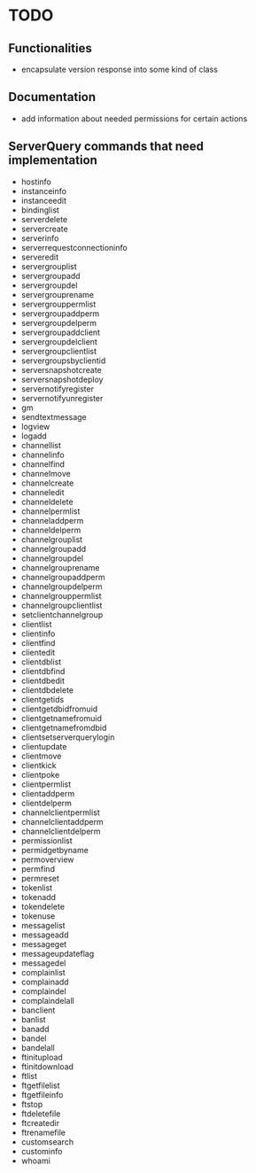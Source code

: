 TODO
====

Functionalities
---------------

- encapsulate version response into some kind of class

Documentation
-------------

- add information about needed permissions for certain actions

ServerQuery commands that need implementation
---------------------------------------------

- hostinfo
- instanceinfo
- instanceedit
- bindinglist
- serverdelete
- servercreate
- serverinfo
- serverrequestconnectioninfo
- serveredit
- servergrouplist
- servergroupadd
- servergroupdel
- servergrouprename
- servergrouppermlist
- servergroupaddperm
- servergroupdelperm
- servergroupaddclient
- servergroupdelclient
- servergroupclientlist
- servergroupsbyclientid
- serversnapshotcreate
- serversnapshotdeploy
- servernotifyregister
- servernotifyunregister
- gm
- sendtextmessage
- logview
- logadd
- channellist
- channelinfo
- channelfind
- channelmove
- channelcreate
- channeledit
- channeldelete
- channelpermlist
- channeladdperm
- channeldelperm
- channelgrouplist
- channelgroupadd
- channelgroupdel
- channelgrouprename
- channelgroupaddperm
- channelgroupdelperm
- channelgrouppermlist
- channelgroupclientlist
- setclientchannelgroup
- clientlist
- clientinfo
- clientfind
- clientedit
- clientdblist
- clientdbfind
- clientdbedit
- clientdbdelete
- clientgetids
- clientgetdbidfromuid
- clientgetnamefromuid
- clientgetnamefromdbid
- clientsetserverquerylogin
- clientupdate
- clientmove
- clientkick
- clientpoke
- clientpermlist
- clientaddperm
- clientdelperm
- channelclientpermlist
- channelclientaddperm
- channelclientdelperm
- permissionlist
- permidgetbyname
- permoverview
- permfind
- permreset
- tokenlist
- tokenadd
- tokendelete
- tokenuse
- messagelist
- messageadd
- messageget
- messageupdateflag
- messagedel
- complainlist
- complainadd
- complaindel
- complaindelall
- banclient
- banlist
- banadd
- bandel
- bandelall
- ftinitupload
- ftinitdownload
- ftlist
- ftgetfilelist
- ftgetfileinfo
- ftstop
- ftdeletefile
- ftcreatedir
- ftrenamefile
- customsearch
- custominfo
- whoami